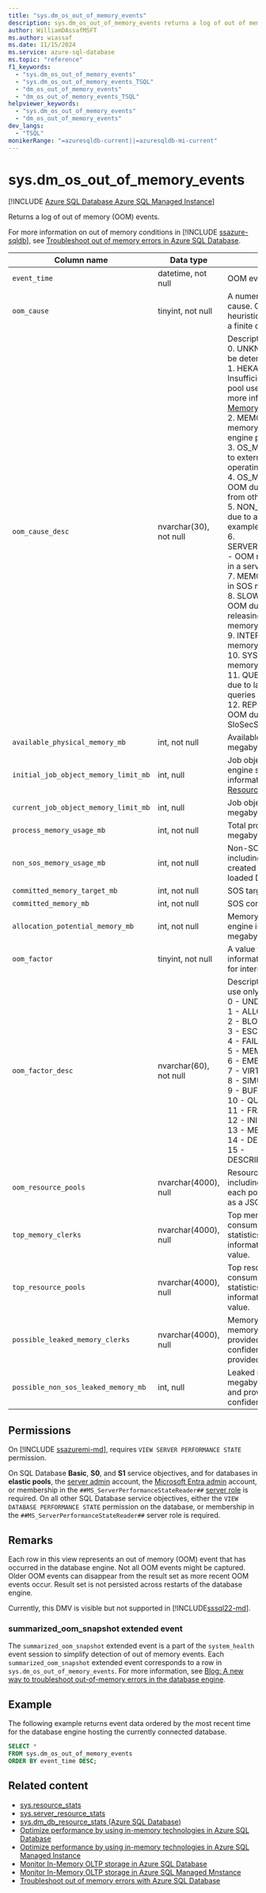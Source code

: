 ```yaml
---
title: "sys.dm_os_out_of_memory_events"
description: sys.dm_os_out_of_memory_events returns a log of out of memory (OOM) events, including a predicted out of memory cause.
author: WilliamDAssafMSFT
ms.author: wiassaf
ms.date: 11/15/2024
ms.service: azure-sql-database
ms.topic: "reference"
f1_keywords:
  - "sys.dm_os_out_of_memory_events"
  - "sys.dm_os_out_of_memory_events_TSQL"
  - "dm_os_out_of_memory_events"
  - "dm_os_out_of_memory_events_TSQL"
helpviewer_keywords:
  - "sys.dm_os_out_of_memory_events"
  - "dm_os_out_of_memory_events"
dev_langs:
  - "TSQL"
monikerRange: "=azuresqldb-current||=azuresqldb-mi-current"
---
```

# sys.dm_os_out_of_memory_events

[!INCLUDE [Azure SQL Database Azure SQL Managed Instance](../../includes/applies-to-version/asdb-asdbmi.md)]

Returns a log of out of memory (OOM) events.

For more information on out of memory conditions in [!INCLUDE [ssazure-sqldb](../../includes/ssazure-sqldb.md)], see [Troubleshoot out of memory errors in Azure SQL Database](/azure/azure-sql/database/troubleshoot-memory-errors-issues).

| Column name | Data type | Description |
|-------------|---------------|-----------------|
| `event_time` | datetime, not null  | OOM event time. |
| `oom_cause` | tinyint, not null | A numeric value indicating OOM root cause. OOM cause is determined by a heuristic algorithm and is provided with a finite degree of confidence. |
| `oom_cause_desc` | nvarchar(30), not null | Description of `oom_cause`, one of:<BR>0. UNKNOWN -  OOM cause could not be determined<BR>1. HEKATON_POOL_MEMORY_LOW - Insufficient memory in the resource pool used for In-Memory OLTP. For more information, see [Monitor In-Memory OLTP](/azure/azure-sql/database/in-memory-oltp-monitor-space?view=azuresql-db&preserve-view=true).<BR>2. MEMORY_LOW - Insufficient memory available to the database engine process<BR>3. OS_MEMORY_PRESSURE - OOM due to external memory pressure from the operating system<BR>4. OS_MEMORY_PRESSURE_SQL - OOM due to external memory pressure from other database engine instance(s)<BR>5. NON_SOS_MEMORY_LEAK - OOM due to a leak in non-SOS memory, for example, loaded modules<BR>6. SERVERLESS_MEMORY_RECLAMATION - OOM related to memory reclamation in a serverless database<BR>7. MEMORY_LEAK - OOM due to a leak in SOS memory<BR>8. SLOW_BUFFER_POOL_SHRINK - OOM due to the buffer pool not releasing memory fast enough under memory pressure<BR>9. INTERNAL_POOL - Insufficient memory in the internal resource pool<BR>10. SYSTEM_POOL - Insufficient memory in a system resource pool<BR>11. QUERY_MEMORY_GRANTS - OOM due to large memory grants held by queries<BR>12. REPLICAS_AND_AVAILABILITY - OOM due to workloads in SloSecSharedPool resource pool |
| `available_physical_memory_mb` | int, not null | Available physical memory, in megabytes. |
| `initial_job_object_memory_limit_mb` |int, null | Job object memory limit on database engine startup, in megabytes. For more information on Job Objects, see [Resource governance](/azure/azure-sql/database/resource-limits-logical-server#resource-governance). |
| `current_job_object_memory_limit_mb` | int, null | Job object current memory limit, in megabytes. |
| `process_memory_usage_mb` | int, not null | Total process memory usage in megabytes by the instance. |
| `non_sos_memory_usage_mb` | int, not null | Non-SOS usage in megabytes, including SOS created threads, threads created by non-SOS components, loaded DLLs, etc. |
| `committed_memory_target_mb` | int, not null | SOS target memory in megabytes. |
| `committed_memory_mb` | int, not null | SOS committed memory in megabytes. |
| `allocation_potential_memory_mb` | int, not null | Memory available to the database engine instance for new allocations, in megabytes. |
| `oom_factor` | tinyint, not null | A value that provides additional information related to the OOM event, for internal use only. |
| `oom_factor_desc` | nvarchar(60), not null | Description of `oom_factor`. For internal use only. One of:<BR>0 - UNDEFINED<BR>1 - ALLOCATION_POTENTIAL<BR>2 - BLOCK_ALLOCATOR<BR>3 - ESCAPE_TIMEOUT<BR>4 - FAIL_FAST<BR>5 - MEMORY_POOL<BR>6 - EMERGENCY_ALLOCATOR<BR>7 - VIRTUAL_ALLOC<BR>8 - SIMULATED<BR>9 - BUF_ALLOCATOR<BR>10 - QUERY_MEM_QUEUE<BR>11 - FRAGMENT<BR>12 - INIT_DESCRIPTOR<BR>13 - MEMORY_POOL_PRESSURE<BR>14 - DESCRIPTOR_ALLOCATOR<BR>15 - DESCRIPTOR_ALLOCATOR_ESCAPE |
| `oom_resource_pools` | nvarchar(4000), null | Resource pools that are out of memory, including memory usage statistics for each pool. This information is provided as a JSON value. |
| `top_memory_clerks` | nvarchar(4000), null | Top memory clerks by memory consumption, including memory usage statistics for each clerk. This information is provided as a JSON value. |
| `top_resource_pools` |nvarchar(4000), null | Top resource pools by memory consumption, including memory usage statistics for each resource pool. This information is provided as a JSON value. |
| `possible_leaked_memory_clerks` | nvarchar(4000), null | Memory clerks that have leaked memory. Based on heuristics and provided with a finite degree of confidence. This information is provided as a JSON value. |
| `possible_non_sos_leaked_memory_mb` | int, null | Leaked non-SOS memory in megabytes, if any. Based on heuristics and provided with a finite degree of confidence. |

## Permissions

On [!INCLUDE [ssazuremi-md](../../includes/ssazuremi-md.md)], requires `VIEW SERVER PERFORMANCE STATE` permission.

On SQL Database **Basic**, **S0**, and **S1** service objectives, and for databases in **elastic pools**, the [server admin](/azure/azure-sql/database/logins-create-manage#existing-logins-and-user-accounts-after-creating-a-new-database) account, the [Microsoft Entra admin](/azure/azure-sql/database/authentication-aad-overview#administrator-structure) account, or membership in the `##MS_ServerPerformanceStateReader##` [server role](/azure/azure-sql/database/security-server-roles) is required. On all other SQL Database service objectives, either the `VIEW DATABASE PERFORMANCE STATE` permission on the database, or membership in the `##MS_ServerPerformanceStateReader##` server role is required.

## Remarks

Each row in this view represents an out of memory (OOM) event that has occurred in the database engine. Not all OOM events might be captured. Older OOM events can disappear from the result set as more recent OOM events occur. Result set is not persisted across restarts of the database engine.

Currently, this DMV is visible but not supported in [!INCLUDE[sssql22-md](../../includes/sssql22-md.md)].

### summarized_oom_snapshot extended event

The `summarized_oom_snapshot` extended event is a part of the `system_health` event session to simplify detection of out of memory events. Each `summarized_oom_snapshot` extended event corresponds to a row in `sys.dm_os_out_of_memory_events`. For more information, see [Blog: A new way to troubleshoot out-of-memory errors in the database engine](https://techcommunity.microsoft.com/t5/azure-sql-blog/a-new-way-to-troubleshoot-out-of-memory-errors-in-the-database/ba-p/3271926).

## Example

The following example returns event data ordered by the most recent time for the database engine hosting the currently connected database.

```sql
SELECT *
FROM sys.dm_os_out_of_memory_events
ORDER BY event_time DESC;
```

## Related content

 - [sys.resource_stats](../../relational-databases/system-catalog-views/sys-resource-stats-azure-sql-database.md)
 - [sys.server_resource_stats](../../relational-databases/system-catalog-views/sys-server-resource-stats-azure-sql-database.md)
 - [sys.dm_db_resource_stats (Azure SQL Database)](sys-dm-db-resource-stats-azure-sql-database.md?view=azuresqldb-current&preserve-view=true)
 - [Optimize performance by using in-memory technologies in Azure SQL Database](/azure/azure-sql/database/in-memory-oltp-overview?view=azuresql-db&preserve-view=true)
 - [Optimize performance by using in-memory technologies in Azure SQL Managed Instance](/azure/azure-sql/managed-instance/in-memory-oltp-overview?view=azuresql-mi&preserve-view=true)
 - [Monitor In-Memory OLTP storage in Azure SQL Database](/azure/azure-sql/database/in-memory-oltp-monitor-space?view=azuresql-db&preserve-view=true)
 - [Monitor In-Memory OLTP storage in Azure SQL Managed Mnstance](/azure/azure-sql/managed-instance/in-memory-oltp-monitor-space?view=azuresql-mi&preserve-view=true)
 - [Troubleshoot out of memory errors with Azure SQL Database](/azure/azure-sql/database/troubleshoot-memory-errors-issues)
